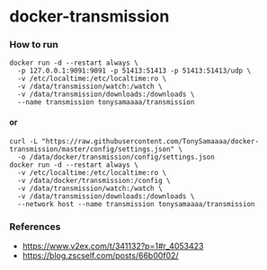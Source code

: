 # docker-transmission

### How to run

	docker run -d --restart always \
	  -p 127.0.0.1:9091:9091 -p 51413:51413 -p 51413:51413/udp \
	  -v /etc/localtime:/etc/localtime:ro \
	  -v /data/transmission/watch:/watch \
	  -v /data/transmission/downloads:/downloads \
	  --name transmission tonysamaaaa/transmission

#### or

	curl -L "https://raw.githubusercontent.com/TonySamaaaa/docker-transmission/master/config/settings.json" \
	  -o /data/docker/transmission/config/settings.json
	docker run -d --restart always \
	  -v /etc/localtime:/etc/localtime:ro \
	  -v /data/docker/transmission:/config \
	  -v /data/transmission/watch:/watch \
	  -v /data/transmission/downloads:/downloads \
	  --network host --name transmission tonysamaaaa/transmission

### References

 - https://www.v2ex.com/t/341132?p=1#r_4053423
 - https://blog.zscself.com/posts/66b00f02/